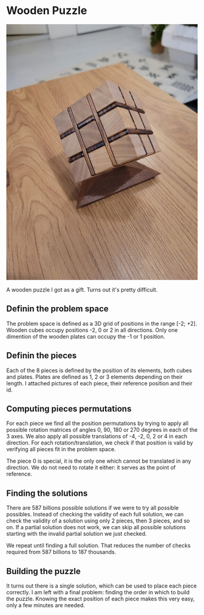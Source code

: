 # Wooden Puzzle

![Puzzle](pictures/done.jpeg)

A wooden puzzle I got as a gift. Turns out it's pretty difficult.

## Definin the problem space

The problem space is defined as a 3D grid of positions in the range [-2; +2]. Wooden cubes occupy positions -2, 0 or 2 in all directions. Only one dimention of the wooden plates can occupy the -1 or 1 position.

## Definin the pieces

Each of the 8 pieces is defined by the position of its elements, both cubes and plates. Plates are defined as 1, 2 or 3 elements depending on their length.
I attached pictures of each piece, their reference position and their id.

## Computing pieces permutations

For each piece we find all the position permutations by trying to apply all possible rotation matrices of angles 0, 90, 180 or 270 degrees in each of the 3 axes. We also apply all possible translations of -4, -2, 0, 2 or 4 in each direction. For each rotation/translation, we check if that position is valid by verifying all pieces fit in the problem space.

The piece 0 is special, it is the only one which cannot be translated in any direction. We do not need to rotate it either: it serves as the point of reference.

## Finding the solutions

There are 587 billions possible solutions if we were to try all possible possibles. Instead of checking the validity of each full solution, we can check the validity of a solution using only 2 pieces, then 3 pieces, and so on. If a partial solution does not work, we can skip all possible solutions starting with the invalid partial solution we just checked.

We repeat until finding a full solution. That reduces the number of checks required from 587 billions to 187 thousands.

## Building the puzzle

It turns out there is a single solution, which can be used to place each piece correctly. I am left with a final problem: finding the order in which to build the puzzle. Knowing the exact position of each piece makes this very easy, only a few minutes are needed.
